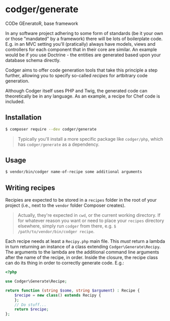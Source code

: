 # codger/generate
CODe GEneratoR, base framework

In any software project adhering to some form of standards (be it your own or
those "mandated" by a framework) there will be lots of boilerplate code. E.g.
in an MVC setting you'll (pratically) always have models, views and controllers
for each component that in their core are similar. An example would be if you
use Doctrine - the entities are generated based upon your database schema
directly.

Codger aims to offer code generation tools that take this principle a step
further, allowing you to specify so-called _recipes_ for artbitrary code
generation.

Although Codger itself uses PHP and Twig, the generated code can theoretically
be in any language. As an example, a recipe for Chef code is included.

## Installation
```sh
$ composer require --dev codger/generate
```

> Typically you'll install a more specific package like `codger/php`, which has
> `codger/generate` as a dependency.

## Usage
```sh
$ vendor/bin/codger name-of-recipe some additional arguments
```

## Writing recipes
Recipies are expected to be stored in a `recipes` folder in the root of your
project (i.e., next to the `vendor` folder Composer creates).

> Actually, they're expected in `cwd`, or the current working directory. If for
> whatever reason you want or need to place your `recipes` directory elsewhere,
> simply run `codger` from there, e.g. `$ /path/to/vendor/bin/codger recipe`.

Each recipe needs at least a `Recipy.php` main file. This _must_ return a lambda
in turn returning an instance of a class extending `Codger\Generate\Recipy`. The
arguments to the lambda are the additional command line arguments after the name
of the recipe, in order. Inside the closure, the recipe class can do its thing
in order to correctly generate code. E.g.:

```php
<?php

use Codger\Generate\Recipe;

return function (string $some, string $argument) : Recipe {
    $recipe = new class() extends Recipy {
    };
    // Do stuff...
    return $recipe;
};
```

